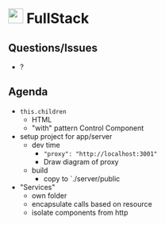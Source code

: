 <img src="https://cloud.githubusercontent.com/assets/478864/22186847/68223ce6-e0b1-11e6-8a62-0e3edc96725e.png" width=30> FullStack
===

## Questions/Issues

* ?

## Agenda

* `this.children`
    * HTML
    * "with" pattern Control Component
* setup project for app/server
    * dev time
        * `"proxy": "http://localhost:3001"`
        * Draw diagram of proxy
    * build
        * copy to `./server/public
* "Services"
    * own folder
    * encapsulate calls based on resource
    * isolate components from http